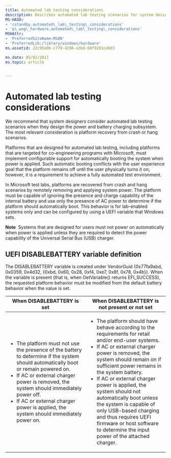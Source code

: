 ```yaml
---
title: Automated lab testing considerations
description: Describes automated lab testing scenarios for system designers to consider when designing the power and battery charging subsystem.
MS-HAID:
- 'cstandby.automated\_lab\_testing\_considerations'
- 'p\_weg\_hardware.automated\_lab\_testing\_considerations'
MSHAttr:
- 'PreferredSiteName:MSDN'
- 'PreferredLib:/library/windows/hardware'
ms.assetid: 22c95a9b-c779-4298-a3b9-68f9281ce6d3

ms.date: 05/02/2017
ms.topic: article


---
```


# Automated lab testing considerations


We recommend that system designers consider automated lab testing scenarios when they design the power and battery charging subsystem. The most relevant consideration is platform recovery from crash or hang scenarios.

Platforms that are designed for automated lab testing, including platforms that are targeted for co-engineering programs with Microsoft, must implement configurable support for automatically booting the system when power is applied. Such automatic booting conflicts with the user experience goal that the platform remains off until the user physically turns it on; however, it is a requirement to achieve a fully automated test environment.

In Microsoft test labs, platforms are recovered from crash and hang scenarios by remotely removing and applying system power. The platform must be capable of ignoring the presence and charge capability of the internal battery and use only the presence of AC power to determine if the platform should automatically boot. This behavior is for lab-enabled systems only and can be configured by using a UEFI variable that Windows sets.

**Note**  Systems that are designed for users must not power on automatically when power is applied unless they are required to detect the power capability of the Universal Serial Bus (USB) charger.

 

## UEFI DISABLEBATTERY variable definition


The DISABLEBATTERY variable is created under VendorGuid {0x77fa9abd, 0x0359, 0x4d32, {0xbd, 0x60, 0x28, 0xf4, 0xe7, 0x8f, 0x78, 0x4b}}. When the variable is present (that is, when GetVariable() returns EFI\_SUCCESS), the requested platform behavior must be modified from the default battery behavior when the value is set.

<table>
<colgroup>
<col width="50%" />
<col width="50%" />
</colgroup>
<thead>
<tr class="header">
<th>When DISABLEBATTERY is set</th>
<th>When DISABLEBATTERY is not present or not set</th>
</tr>
</thead>
<tbody>
<tr class="odd">
<td><p></p>
<ul>
<li>The platform must not use the presence of the battery to determine if the system should automatically boot or remain powered on.</li>
<li>If AC or external charger power is removed, the system should immediately power off.</li>
<li>If AC or external charger power is applied, the system should immediately power on.</li>
</ul></td>
<td><p></p>
<ul>
<li>The platform should have behave according to the requirements for retail and/or end-user systems.</li>
<li>If AC or external charger power is removed, the system should remain on if sufficient power remains in the system battery.</li>
<li>If AC or external charger power is applied, the system should not automatically boot unless the system is capable of only USB-based charging and thus requires UEFI firmware or host software to determine the input power of the attached charger.</li>
</ul></td>
</tr>
</tbody>
</table>

 

 

 






